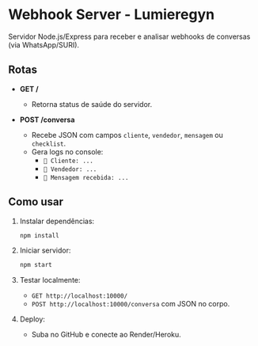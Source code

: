 # Webhook Server - Lumieregyn

Servidor Node.js/Express para receber e analisar webhooks de conversas (via WhatsApp/SURI).

## Rotas

- **GET /**  
  - Retorna status de saúde do servidor.

- **POST /conversa**  
  - Recebe JSON com campos `cliente`, `vendedor`, `mensagem` ou `checklist`.  
  - Gera logs no console:
    - `👤 Cliente: ...`
    - `🙋 Vendedor: ...`
    - `📩 Mensagem recebida: ...`

## Como usar

1. Instalar dependências:
   ```bash
   npm install
   ```
2. Iniciar servidor:
   ```bash
   npm start
   ```
3. Testar localmente:
   - `GET http://localhost:10000/`  
   - `POST http://localhost:10000/conversa` com JSON no corpo.

4. Deploy:
   - Suba no GitHub e conecte ao Render/Heroku.
